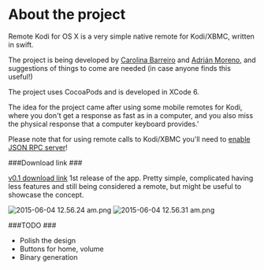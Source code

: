 # About the project #

Remote Kodi for OS X is a very simple native remote for Kodi/XBMC, written in swift.

The project is being developed by [Carolina Barreiro](https://twitter.com/droideca) and [Adrián Moreno](https://twitter.com/zetxek), and suggestions of things to come are needed (in case anyone finds this useful!)

The project uses CocoaPods and is developed in XCode 6.

The idea for the project came after using some mobile remotes for Kodi, where you don't get a response as fast as in a computer, and you also miss the physical response that a computer keyboard provides.'

Please note that for using remote calls to Kodi/XBMC you'll need to [enable JSON RPC server](http://kodi.wiki/view/JSON-RPC_API#Enabling_JSON-RPC)!

###Download link ###

[v0.1 download link](https://bitbucket.org/zetxek/remote-kodi-os-x/src/1a2bec5a9cb2ac86e6cf91dd997eb552ee1ef6cb/Releases/Kodi_Remote_v0.1-dev.zip?at=master) 1st release of the app. Pretty simple, complicated having less features and still being considered a remote, but might be useful to showcase the concept.

![2015-06-04 12.56.24 am.png](https://bitbucket.org/repo/d9xzL8/images/3943866683-2015-06-04%2012.56.24%20am.png)
![2015-06-04 12.56.31 am.png](https://bitbucket.org/repo/d9xzL8/images/3372732242-2015-06-04%2012.56.31%20am.png)


###TODO ###

* Polish the design
* Buttons for home, volume
* Binary generation